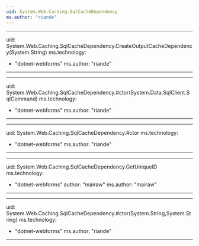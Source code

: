 ```yaml
---
uid: System.Web.Caching.SqlCacheDependency
ms.author: "riande"
---
```


---
uid: System.Web.Caching.SqlCacheDependency.CreateOutputCacheDependency(System.String)
ms.technology: 
  - "dotnet-webforms"
ms.author: "riande"
---

---
uid: System.Web.Caching.SqlCacheDependency.#ctor(System.Data.SqlClient.SqlCommand)
ms.technology: 
  - "dotnet-webforms"
ms.author: "riande"
---

---
uid: System.Web.Caching.SqlCacheDependency.#ctor
ms.technology: 
  - "dotnet-webforms"
ms.author: "riande"
---

---
uid: System.Web.Caching.SqlCacheDependency.GetUniqueID
ms.technology: 
  - "dotnet-webforms"
author: "mairaw"
ms.author: "mairaw"
---

---
uid: System.Web.Caching.SqlCacheDependency.#ctor(System.String,System.String)
ms.technology: 
  - "dotnet-webforms"
ms.author: "riande"
---
